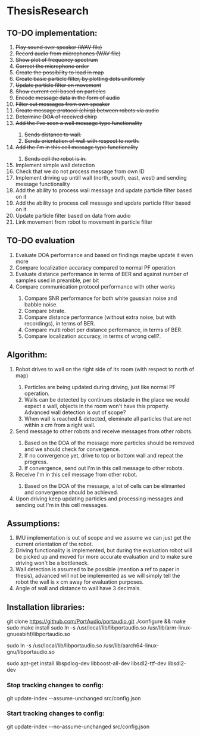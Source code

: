 # ThesisResearch

## TO-DO implementation:

<ol>
  <li><s>Play sound over speaker (WAV file)</s></li>
  <li><s>Record audio from microphones (WAV file)</s></li>
  <li><s>Show plot of frequency spectrum</s></li>
  <li><s>Correct the microphone order</s></li>
  <li><s>Create the possibility to load in map</s></li>
  <li><s>Create basic particle filter, by plotting dots uniformly</s></li>
  <li><s>Update particle filter on movement</s></li>
  <li><s>Show current cell based on particles</s></li>
  <li><s>Encode message data in the form of audio</s></li>
  <li><s>Filter out messages from own speaker</s></li>
  <li><s>Create message protocol (chirp) between robots via audio</s></li>
  <li><s>Determine DOA of received chirp</s></li>
  <li><s>Add the I've seen a wall message type functionality</s></li>
  <ol type="1">
      <li><s>Sends distance to wall.</s></li>
      <li><s>Sends orientation of wall with respect to north.</s></li>
  </ol>
  <li><s>Add the I'm in this cell message type functionality</s></li>
   <ol type="1">
      <li><s>Sends cell the robot is in.</s></li>
  </ol>
  <li>Implement simple wall detection</li>
  <li>Check that we do not process message from own ID</li>
  <li>Implement driving up untill wall (north, south, east, west) and sending message functionality</li>
  <li>Add the ability to process wall message and update particle filter based on it</li>
  <li>Add the ability to process cell message and update particle filter based on it</li>
  <li>Update particle filter based on data from audio</li>
  <li>Link movement from robot to movement in particle filter</li>
</ol>

## TO-DO evaluation
<ol>
  <li>Evaluate DOA performance and based on findings maybe update it even more</li>
  <li>Compare localization accaracy compared to normal PF operation</li>
  <li>Evaluate distance performance in terms of BER and against number of samples used in preamble, per bit</li>
  <li>Compare communication protocol performance with other works</li>
   <ol type="1">
      <li>Compare SNR performance for both white gaussian noise and babble noise.</li>
      <li>Compare bitrate.</li>
      <li>Compare distance performance (without extra noise, but with recordings), in terms of BER.</li>
      <li>Compare multi robot per distance performance, in terms of BER.</li>
      <li>Compare localization accuracy, in terms of wrong cell?.</li>
    </ol>
</ol>

## Algorithm:
<ol>
  <li>Robot drives to wall on the right side of its room (with respect to north of map)</li>
    <ol type="1">
      <li>Particles are being updated during driving, just like normal PF operation.</li>
      <li>Walls can be detected by continues obstacle in the place we would expect a wall, objects in the room won't have this property. Advanced wall detection is out of scope?</li>
      <li>When wall is reached & detected, eleminate all particles that are not within x cm from a right wall.</li>
    </ol>
  <li>Send message to other robots and receive messages from other robots.</li>
  <ol type="1">
      <li>Based on the DOA of the message more particles should be removed and we should check for convergence.</li>
      <li>If no convergence yet, drive to top or bottom wall and repeat the progress.</li>
      <li>If convergence, send out I'm in this cell message to other robots.</li>
  </ol>
  <li>Receive I'm in this cell message from other robot.</li>
  <ol type="1">
      <li>Based on the DOA of the message, a lot of cells can be elimanted and convergence should be achieved.</li>
  </ol>
  <li>Upon driving keep updating particles and processing messages and sending out I'm in this cell messages.</li>
</ol>

## Assumptions:
<ol>
  <li>IMU implementation is out of scope and we assume we can just get the current orientation of the robot.</li>
  <li>Driving functionality is implemented, but during the evaluation robot will be picked up and moved for more accurate evaluation and to make sure driving won't be a bottleneck.</li>
  <li>Wall detection is assumed to be possible (mention a ref to paper in thesis), advanced will not be implemented as we will simply tell the robot the wall is x cm away for evaluation purposes.</li>
  <li>Angle of wall and distance to wall have 3 decimals.</li>
</ol>


## Installation libraries:
git clone https://github.com/PortAudio/portaudio.git
./configure && make
sudo make install
sudo ln -s /usr/local/lib/libportaudio.so /usr/lib/arm-linux-gnueabihf/libportaudio.so

sudo ln -s /usr/local/lib/libportaudio.so /usr/lib/aarch64-linux-gnu/libportaudio.so

sudo apt-get install libspdlog-dev libboost-all-dev libsdl2-ttf-dev libsdl2-dev

### Stop tracking changes to config:
git update-index --assume-unchanged src/config.json

### Start tracking changes to config:
git update-index --no-assume-unchanged src/config.json
